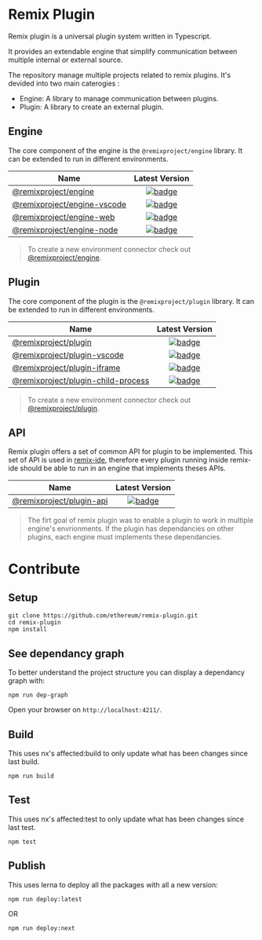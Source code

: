 # Remix Plugin

Remix plugin is a universal plugin system written in Typescript.

It provides an extendable engine that simplify communication between multiple internal or external source.


The repository manage multiple projects related to remix plugins. It's devided into two main caterogies : 
- Engine: A library to manage communication between plugins. 
- Plugin: A library to create an external plugin.

## Engine

The core component of the engine is the `@remixproject/engine` library. It can be extended to run in different environments.

| Name                                                                     | Latest Version       |
| ------------------------------------------------------------------------ | :------------------: |
| [@remixproject/engine](/packages/engine/core)                            | [![badge](https://img.shields.io/npm/v/@remixproject/engine.svg?style=flat-square)](https://www.npmjs.com/package/@remixproject/engine) |
| [@remixproject/engine-vscode](/packages/engine/vscode)                   | [![badge](https://img.shields.io/npm/v/@remixproject/engine-vscode.svg?style=flat-square)](https://www.npmjs.com/package/@remixproject/engine-vscode) |
| [@remixproject/engine-web](/packages/engine/web)                         | [![badge](https://img.shields.io/npm/v/@remixproject/engine-web.svg?style=flat-square)](https://www.npmjs.com/package/@remixproject/engine-web) |
| [@remixproject/engine-node](/packages/engine/node)                       | [![badge](https://img.shields.io/npm/v/@remixproject/engine-node.svg?style=flat-square)](https://www.npmjs.com/package/@remixproject/engine-node) |

> To create a new environment connector check out [@remixproject/engine](/packages/engine/core). 


## Plugin

The core component of the plugin is the `@remixproject/plugin` library. It can be extended to run in different environments.

| Name                                                                     | Latest Version       |
| ------------------------------------------------------------------------ | :------------------: |
| [@remixproject/plugin](/packages/plugin/core)                            | [![badge](https://img.shields.io/npm/v/@remixproject/plugin.svg?style=flat-square)](https://www.npmjs.com/package/@remixproject/plugin) |
| [@remixproject/plugin-vscode](/packages/plugin/vscode)                   | [![badge](https://img.shields.io/npm/v/@remixproject/plugin-vscode.svg?style=flat-square)](https://www.npmjs.com/package/@remixproject/plugin-vscode) |
| [@remixproject/plugin-iframe](/packages/plugin/iframe)                         | [![badge](https://img.shields.io/npm/v/@remixproject/plugin-iframe.svg?style=flat-square)](https://www.npmjs.com/package/@remixproject/plugin-iframe) |
| [@remixproject/plugin-child-process](/packages/plugin/child-process)                       | [![badge](https://img.shields.io/npm/v/@remixproject/plugin-child-process.svg?style=flat-square)](https://www.npmjs.com/package/@remixproject/plugin-child-process) |

> To create a new environment connector check out [@remixproject/plugin](/packages/plugin/core). 


## API

Remix plugin offers a set of common API for plugin to be implemented. This set of API is used in [remix-ide](https://remix.ethereum.org), therefore every plugin running inside remix-ide should be able to run in an engine that implements theses APIs.

| Name                               | Latest Version       |
| ---------------------------------- | :------------------: |
| [@remixproject/plugin-api](/packages/api) | [![badge](https://img.shields.io/npm/v/@remixproject/plugin-api.svg?style=flat-square)](https://www.npmjs.com/package/@remixproject/plugin-api)



> The firt goal of remix plugin was to enable a plugin to work in multiple engine's envrionments. If the plugin has dependancies on other plugins, each engine must implements these dependancies.


# Contribute

## Setup
```
git clone https://github.com/ethereum/remix-plugin.git
cd remix-plugin
npm install
```

## See dependancy graph
To better understand the project structure you can display a dependancy graph with:
```
npm run dep-graph
```
Open your browser on `http://localhost:4211/`.


## Build
This uses nx's affected:build to only update what has been changes since last build.
```
npm run build
```

## Test
This uses nx's affected:test to only update what has been changes since last test.
```
npm test
```

## Publish
This uses lerna to deploy all the packages with all a new version:
```
npm run deploy:latest
```
OR
```
npm run deploy:next
```